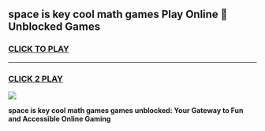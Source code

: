 
## space is key cool math games Play Online 👋 Unblocked Games
<h3>
<a href="https://news.freeplayer.one?title=space_is_key_cool_math_games&ref=17CMG">CLICK TO PLAY</a></h3>
<hr>

<h3>
<a href="https://news.freeplayer.one?title=space_is_key_cool_math_games&ref=17CMG">CLICK 2 PLAY</a>
  
</h3>

<a href="https://news.freeplayer.one?title=space_is_key_cool_math_games&ref=17CMG/"><img src="https://clearcache.store/games.png"></a>


**space is key cool math games games unblocked: Your Gateway to Fun and Accessible Online Gaming**
